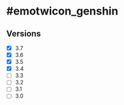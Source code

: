 # #emotwicon_genshin

## Versions

- [x] 3.7
- [x] 3.6
- [x] 3.5
- [x] 3.4
- [ ] 3.3
- [ ] 3.2
- [ ] 3.1
- [ ] 3.0
